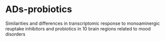 # ADs-probiotics
Similarities and differences in transcriptomic response to monoaminergic reuptake inhibitors and probiotics in 10 brain regions related to mood disorders
